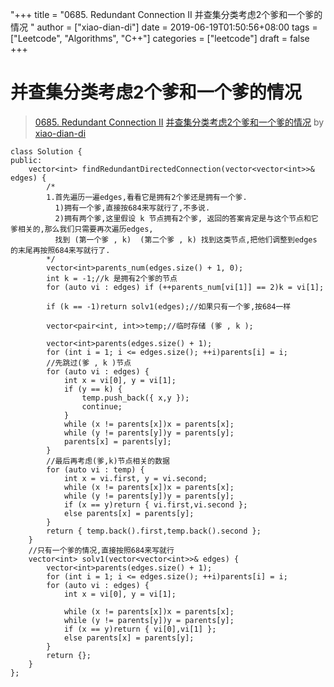 "+++
title = "0685. Redundant Connection II 并查集分类考虑2个爹和一个爹的情况 "
author = ["xiao-dian-di"]
date = 2019-06-19T01:50:56+08:00
tags = ["Leetcode", "Algorithms", "C++"]
categories = ["leetcode"]
draft = false
+++

# 并查集分类考虑2个爹和一个爹的情况

> [0685. Redundant Connection II](https://leetcode-cn.com/problems/redundant-connection-ii/)
> [并查集分类考虑2个爹和一个爹的情况](https://leetcode-cn.com/problems/redundant-connection-ii/solution/bing-cha-ji-fen-lei-kao-lu-2ge-die-he-yi-ge-die-de/) by [xiao-dian-di](https://leetcode-cn.com/u/xiao-dian-di/)

```
class Solution {
public:
	vector<int> findRedundantDirectedConnection(vector<vector<int>>& edges) {
		/*
		1.首先遍历一遍edges,看看它是拥有2个爹还是拥有一个爹.
	      1)拥有一个爹,直接按684来写就行了,不多说.
	      2)拥有两个爹,这里假设 k 节点拥有2个爹, 返回的答案肯定是与这个节点和它爹相关的,那么我们只需要再次遍历edges,
		  找到 (第一个爹 , k)  (第二个爹 , k) 找到这类节点,把他们调整到edges 的末尾再按照684来写就行了.
		*/
		vector<int>parents_num(edges.size() + 1, 0);
		int k = -1;//k 是拥有2个爹的节点
		for (auto vi : edges) if (++parents_num[vi[1]] == 2)k = vi[1];

		if (k == -1)return solv1(edges);//如果只有一个爹,按684一样

		vector<pair<int, int>>temp;//临时存储 (爹 , k );

		vector<int>parents(edges.size() + 1);
		for (int i = 1; i <= edges.size(); ++i)parents[i] = i;
		//先跳过(爹 , k )节点
		for (auto vi : edges) {
			int x = vi[0], y = vi[1];
			if (y == k) {
				temp.push_back({ x,y });
				continue;
			}
			while (x != parents[x])x = parents[x];
			while (y != parents[y])y = parents[y];
			parents[x] = parents[y];
		}
		//最后再考虑(爹,k)节点相关的数据
		for (auto vi : temp) {
			int x = vi.first, y = vi.second;
			while (x != parents[x])x = parents[x];
			while (y != parents[y])y = parents[y];
			if (x == y)return { vi.first,vi.second };
			else parents[x] = parents[y];
		}
		return { temp.back().first,temp.back().second };
	}
	//只有一个爹的情况,直接按照684来写就行
	vector<int> solv1(vector<vector<int>>& edges) {
		vector<int>parents(edges.size() + 1);
		for (int i = 1; i <= edges.size(); ++i)parents[i] = i;
		for (auto vi : edges) {
			int x = vi[0], y = vi[1];

			while (x != parents[x])x = parents[x];
			while (y != parents[y])y = parents[y];
			if (x == y)return { vi[0],vi[1] };
			else parents[x] = parents[y];
		}
		return {};
	}
};
```